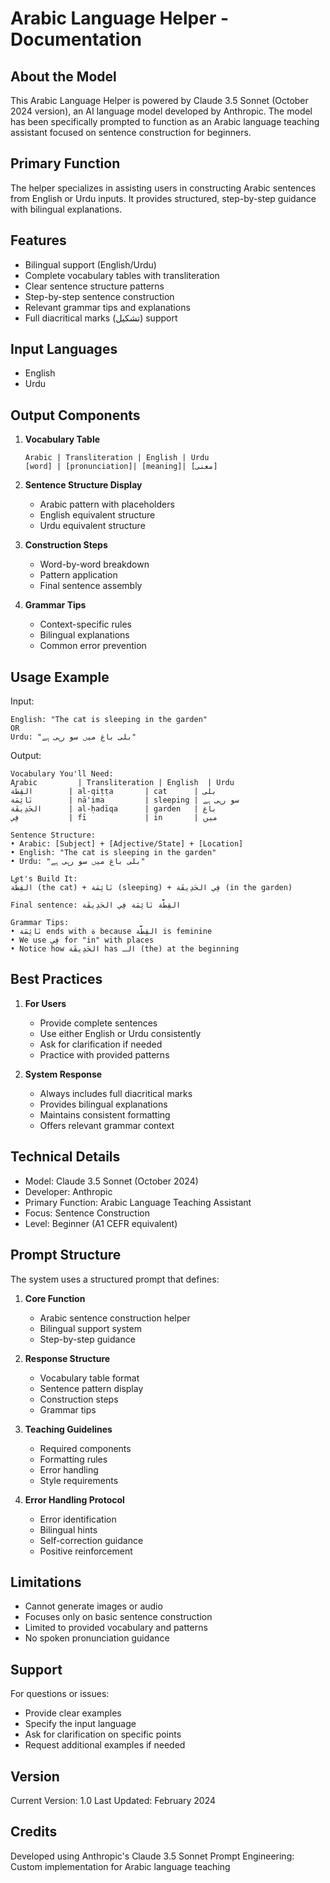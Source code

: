 # Arabic Language Helper - Documentation

## About the Model
This Arabic Language Helper is powered by Claude 3.5 Sonnet (October 2024 version), an AI language model developed by Anthropic. The model has been specifically prompted to function as an Arabic language teaching assistant focused on sentence construction for beginners.

## Primary Function
The helper specializes in assisting users in constructing Arabic sentences from English or Urdu inputs. It provides structured, step-by-step guidance with bilingual explanations.

## Features
- Bilingual support (English/Urdu)
- Complete vocabulary tables with transliteration
- Clear sentence structure patterns
- Step-by-step sentence construction
- Relevant grammar tips and explanations
- Full diacritical marks (تشكيل) support

## Input Languages
- English
- Urdu

## Output Components
1. **Vocabulary Table**
   ```
   Arabic | Transliteration | English | Urdu
   [word] | [pronunciation]| [meaning]| [معنی]
   ```

2. **Sentence Structure Display**
   - Arabic pattern with placeholders
   - English equivalent structure
   - Urdu equivalent structure

3. **Construction Steps**
   - Word-by-word breakdown
   - Pattern application
   - Final sentence assembly

4. **Grammar Tips**
   - Context-specific rules
   - Bilingual explanations
   - Common error prevention

## Usage Example

Input:
```
English: "The cat is sleeping in the garden"
OR
Urdu: "بلی باغ میں سو رہی ہے"
```

Output:
```
Vocabulary You'll Need:
Arabic         | Transliteration | English  | Urdu
القِطَّة        | al-qiṭṭa       | cat      | بلی
نَائِمَة        | nā'ima         | sleeping | سو رہی ہے
الحَدِيقَة      | al-ḥadīqa      | garden   | باغ
فِي           | fī             | in       | میں

Sentence Structure:
• Arabic: [Subject] + [Adjective/State] + [Location]
• English: "The cat is sleeping in the garden"
• Urdu: "بلی باغ میں سو رہی ہے"

Let's Build It:
القِطَّة (the cat) + نَائِمَة (sleeping) + فِي الحَدِيقَة (in the garden)

Final sentence: القِطَّة نَائِمَة فِي الحَدِيقَة

Grammar Tips:
• نَائِمَة ends with ة because القِطَّة is feminine
• We use فِي for "in" with places
• Notice how الحَدِيقَة has الـ (the) at the beginning
```

## Best Practices
1. **For Users**
   - Provide complete sentences
   - Use either English or Urdu consistently
   - Ask for clarification if needed
   - Practice with provided patterns

2. **System Response**
   - Always includes full diacritical marks
   - Provides bilingual explanations
   - Maintains consistent formatting
   - Offers relevant grammar context

## Technical Details
- Model: Claude 3.5 Sonnet (October 2024)
- Developer: Anthropic
- Primary Function: Arabic Language Teaching Assistant
- Focus: Sentence Construction
- Level: Beginner (A1 CEFR equivalent)

## Prompt Structure
The system uses a structured prompt that defines:

1. **Core Function**
   - Arabic sentence construction helper
   - Bilingual support system
   - Step-by-step guidance

2. **Response Structure**
   - Vocabulary table format
   - Sentence pattern display
   - Construction steps
   - Grammar tips

3. **Teaching Guidelines**
   - Required components
   - Formatting rules
   - Error handling
   - Style requirements

4. **Error Handling Protocol**
   - Error identification
   - Bilingual hints
   - Self-correction guidance
   - Positive reinforcement

## Limitations
- Cannot generate images or audio
- Focuses only on basic sentence construction
- Limited to provided vocabulary and patterns
- No spoken pronunciation guidance

## Support
For questions or issues:
- Provide clear examples
- Specify the input language
- Ask for clarification on specific points
- Request additional examples if needed

## Version
Current Version: 1.0
Last Updated: February 2024

## Credits
Developed using Anthropic's Claude 3.5 Sonnet
Prompt Engineering: Custom implementation for Arabic language teaching